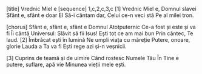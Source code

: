 [title] Vrednic Miel e
[sequence] 1,c,2,c,3,c
[1]
Vrednic Miel e, Domnul slavei
Sfânt e, sfânt e doar El
Să-i cântam dar, Celui ce-n veci stă
Pe al milei tron.

[chorus]
Sfânt e, sfânt e, sfânt e
Domnul Atotputernic
Ce-a fost și este și va fi
Îi cântă Universul: Slăvit să fii Isus!
Ești tot ce am mai bun
Prin cântec, Te laud.
[2]
Îmbrăcat ești în lumină
Ne umpli viața cu măreție
Putere, onoare, glorie
Lauda a Ta va fi
Ești rege azi și-n veșnicii.

[3]
Cuprins de teamă și de uimire
Când rostesc Numele Tău
În Tine e putere, suflare, apă vie
Minunea vieții mele ești.


